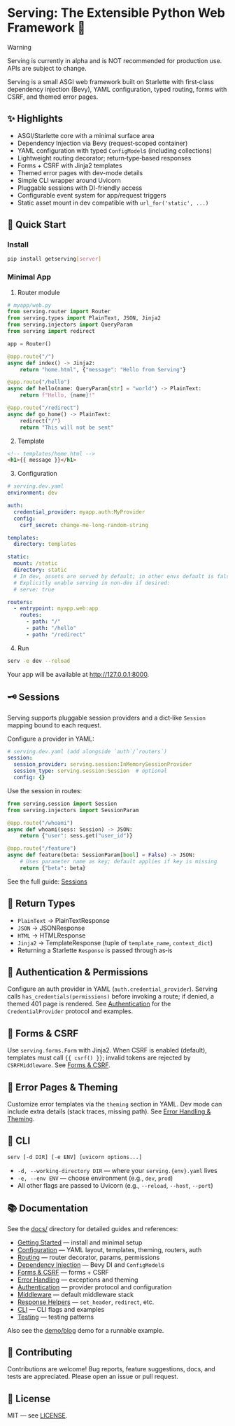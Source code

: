 # Serving: The Extensible Python Web Framework 🚀

> [!WARNING]
> Serving is currently in alpha and is NOT recommended for production use. APIs are subject to change.

Serving is a small ASGI web framework built on Starlette with first‑class dependency injection (Bevy), YAML configuration, typed routing, forms with CSRF, and themed error pages.

## ✨ Highlights

- ASGI/Starlette core with a minimal surface area
- Dependency Injection via Bevy (request‑scoped container)
- YAML configuration with typed `ConfigModel`s (including collections)
- Lightweight routing decorator; return‑type‑based responses
- Forms + CSRF with Jinja2 templates
- Themed error pages with dev-mode details
- Simple CLI wrapper around Uvicorn
- Pluggable sessions with DI-friendly access
- Configurable event system for app/request triggers
- Static asset mount in dev compatible with `url_for('static', ...)`

## 🚀 Quick Start

### Install

```bash
pip install getserving[server]
```

### Minimal App

1) Router module

```python
# myapp/web.py
from serving.router import Router
from serving.types import PlainText, JSON, Jinja2
from serving.injectors import QueryParam
from serving import redirect

app = Router()

@app.route("/")
async def index() -> Jinja2:
    return "home.html", {"message": "Hello from Serving"}

@app.route("/hello")
async def hello(name: QueryParam[str] = "world") -> PlainText:
    return f"Hello, {name}!"

@app.route("/redirect")
async def go_home() -> PlainText:
    redirect("/")
    return "This will not be sent"
```

2) Template

```html
<!-- templates/home.html -->
<h1>{{ message }}</h1>
```

3) Configuration

```yaml
# serving.dev.yaml
environment: dev

auth:
  credential_provider: myapp.auth:MyProvider
  config:
    csrf_secret: change-me-long-random-string

templates:
  directory: templates

static:
  mount: /static
  directory: static
  # In dev, assets are served by default; in other envs default is false.
  # Explicitly enable serving in non-dev if desired:
  # serve: true

routers:
  - entrypoint: myapp.web:app
    routes:
      - path: "/"
      - path: "/hello"
      - path: "/redirect"
```

4) Run

```bash
serv -e dev --reload
```

Your app will be available at http://127.0.0.1:8000.

## 🗝️ Sessions

Serving supports pluggable session providers and a dict‑like `Session` mapping bound to each request.

Configure a provider in YAML:

```yaml
# serving.dev.yaml (add alongside `auth`/`routers`)
session:
  session_provider: serving.session:InMemorySessionProvider
  session_type: serving.session:Session  # optional
  config: {}
```

Use the session in routes:

```python
from serving.session import Session
from serving.injectors import SessionParam

@app.route("/whoami")
async def whoami(sess: Session) -> JSON:
    return {"user": sess.get("user_id")}

@app.route("/feature")
async def feature(beta: SessionParam[bool] = False) -> JSON:
    # Uses parameter name as key; default applies if key is missing
    return {"beta": beta}
```

See the full guide: [Sessions](docs/sessions.md)

## 🧭 Return Types

- `PlainText` → PlainTextResponse
- `JSON` → JSONResponse
- `HTML` → HTMLResponse
- `Jinja2` → TemplateResponse (tuple of `template_name`, `context_dict`)
- Returning a Starlette `Response` is passed through as‑is

## 🔐 Authentication & Permissions

Configure an auth provider in YAML (`auth.credential_provider`). Serving calls `has_credentials(permissions)` before invoking a route; if denied, a themed 401 page is rendered. See [Authentication](docs/authentication.md) for the `CredentialProvider` protocol and examples.

## 🧾 Forms & CSRF

Use `serving.forms.Form` with Jinja2. When CSRF is enabled (default), templates must call `{{ csrf() }}`; invalid tokens are rejected by `CSRFMiddleware`. See [Forms & CSRF](docs/forms.md).

## 🎨 Error Pages & Theming

Customize error templates via the `theming` section in YAML. Dev mode can include extra details (stack traces, missing path). See [Error Handling & Theming](docs/error-handling.md).

## 🧰 CLI

```bash
serv [-d DIR] [-e ENV] [uvicorn options...]
```

- `-d, --working-directory DIR` — where your `serving.{env}.yaml` lives
- `-e, --env ENV` — choose environment (e.g., `dev`, `prod`)
- All other flags are passed to Uvicorn (e.g., `--reload`, `--host`, `--port`)

## 📚 Documentation

See the [docs/](docs/README.md) directory for detailed guides and references:

- [Getting Started](docs/getting-started.md) — install and minimal setup
- [Configuration](docs/configuration.md) — YAML layout, templates, theming, routers, auth
- [Routing](docs/routing.md) — router decorator, params, permissions
- [Dependency Injection](docs/dependency-injection.md) — Bevy DI and `ConfigModel`s
- [Forms & CSRF](docs/forms.md) — forms + CSRF
- [Error Handling](docs/error-handling.md) — exceptions and theming
- [Authentication](docs/authentication.md) — provider protocol and configuration
- [Middleware](docs/middleware.md) — default middleware stack
- [Response Helpers](docs/response.md) — `set_header`, `redirect`, etc.
- [CLI](docs/cli.md) — CLI flags and examples
- [Testing](docs/testing.md) — testing patterns

Also see the [demo/blog](demo/blog/README.md) demo for a runnable example.

## 🤝 Contributing

Contributions are welcome! Bug reports, feature suggestions, docs, and tests are appreciated. Please open an issue or pull request.

## 📄 License

MIT — see [LICENSE](LICENSE).
